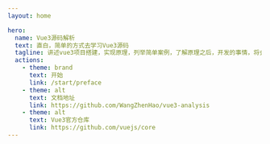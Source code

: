 ```yaml
---
layout: home

hero:
  name: Vue3源码解析
  text: 直白，简单的方式去学习Vue3源码
  tagline: 讲述vue3项目搭建，实现原理，列举简单案例，了解原理之后，开发的事情，将会变得很简单
  actions:
    - theme: brand
      text: 开始
      link: /start/preface
    - theme: alt
      text: 文档地址
      link: https://github.com/WangZhenHao/vue3-analysis
    - theme: alt
      text: Vue3官方仓库
      link: https://github.com/vuejs/core
---
```


